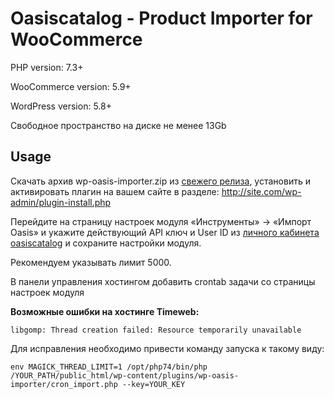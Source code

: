 # Oasiscatalog - Product Importer for WooCommerce

PHP version: 7.3+

WooCommerce version: 5.9+

WordPress version: 5.8+

Свободное пространство на диске не менее 13Gb

## Usage

Скачать архив wp-oasis-importer.zip из [свежего релиза](https://github.com/oasis-catalog/wp-oasis-importer/releases), установить и активировать плагин на вашем сайте в разделе: http://site.com/wp-admin/plugin-install.php

Перейдите на страницу настроек модуля «Инструменты» -> «Импорт Oasis» и укажите действующий API ключ и User ID из [личного кабинета oasiscatalog](https://www.oasiscatalog.com/cabinet/integrations) и сохраните настройки модуля. 

Рекомендуем указывать лимит 5000. 

В панели управления хостингом добавить crontab задачи со страницы настроек модуля

**Возможные ошибки на хостинге Timeweb:**

```libgomp: Thread creation failed: Resource temporarily unavailable```

Для исправления необходимо привести команду запуска к такому виду:

```
env MAGICK_THREAD_LIMIT=1 /opt/php74/bin/php /YOUR_PATH/public_html/wp-content/plugins/wp-oasis-importer/cron_import.php --key=YOUR_KEY
```

